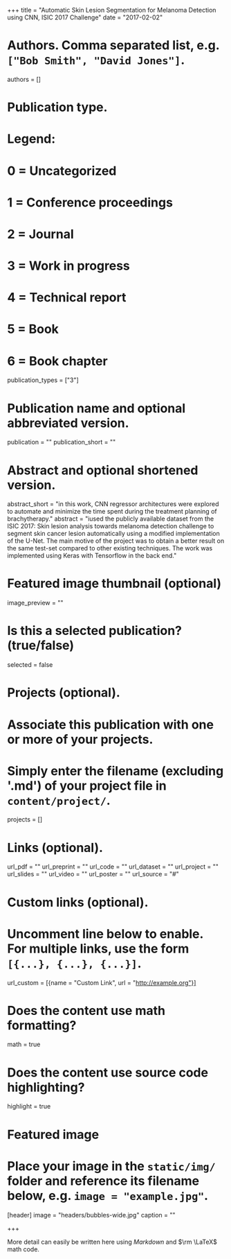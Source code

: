 +++
title = "Automatic Skin Lesion Segmentation for Melanoma Detection using CNN, ISIC 2017 Challenge"
date = "2017-02-02"

# Authors. Comma separated list, e.g. `["Bob Smith", "David Jones"]`.
authors = []

# Publication type.
# Legend:
# 0 = Uncategorized
# 1 = Conference proceedings
# 2 = Journal
# 3 = Work in progress
# 4 = Technical report
# 5 = Book
# 6 = Book chapter
publication_types = ["3"]

# Publication name and optional abbreviated version.
 publication = ""
 publication_short = ""

# Abstract and optional shortened version.
abstract_short = "in this work, CNN regressor architectures were explored to automate and minimize the time spent during the treatment planning of brachytherapy." 
abstract = "iused the publicly available dataset from the ISIC 2017: Skin lesion analysis towards melanoma detection challenge to segment skin cancer lesion automatically using a modified implementation of the U-Net. The main motive of the project was to obtain a better result on the same test-set compared to other existing techniques. The work was implemented using Keras with Tensorflow in the back end."
# Featured image thumbnail (optional)
image_preview = ""

# Is this a selected publication? (true/false)
selected = false

# Projects (optional).
#   Associate this publication with one or more of your projects.
#   Simply enter the filename (excluding '.md') of your project file in `content/project/`.
projects = []

# Links (optional).
url_pdf = ""
url_preprint = ""
url_code = ""
url_dataset = ""
url_project = ""
url_slides = ""
url_video = ""
url_poster = ""
url_source = "#"

# Custom links (optional).
#   Uncomment line below to enable. For multiple links, use the form `[{...}, {...}, {...}]`.
url_custom = [{name = "Custom Link", url = "http://example.org"}]

# Does the content use math formatting?
math = true

# Does the content use source code highlighting?
highlight = true

# Featured image
# Place your image in the `static/img/` folder and reference its filename below, e.g. `image = "example.jpg"`.
[header]
image = "headers/bubbles-wide.jpg"
caption = ""

+++

More detail can easily be written here using *Markdown* and $\rm \LaTeX$ math code.
